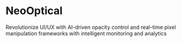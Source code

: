 # NeoOptical
Revolutionize UI/UX with AI-driven opacity control and real-time pixel manipulation frameworks with intelligent monitoring and analytics
